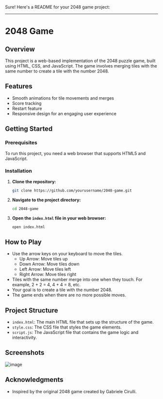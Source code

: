 Sure! Here's a README for your 2048 game project:

---

# 2048 Game

## Overview

This project is a web-based implementation of the 2048 puzzle game, built using HTML, CSS, and JavaScript. The game involves merging tiles with the same number to create a tile with the number 2048.

## Features

- Smooth animations for tile movements and merges
- Score tracking
- Restart feature
- Responsive design for an engaging user experience

## Getting Started

### Prerequisites

To run this project, you need a web browser that supports HTML5 and JavaScript.

### Installation

1. **Clone the repository:**

   ```bash
   git clone https://github.com/yourusername/2048-game.git
   ```

2. **Navigate to the project directory:**

   ```bash
   cd 2048-game
   ```

3. **Open the `index.html` file in your web browser:**

   ```bash
   open index.html
   ```

## How to Play

- Use the arrow keys on your keyboard to move the tiles.
  - Up Arrow: Move tiles up
  - Down Arrow: Move tiles down
  - Left Arrow: Move tiles left
  - Right Arrow: Move tiles right
- Tiles with the same number merge into one when they touch. For example, 2 + 2 = 4, 4 + 4 = 8, etc.
- Your goal is to create a tile with the number 2048.
- The game ends when there are no more possible moves.

## Project Structure

- `index.html`: The main HTML file that sets up the structure of the game.
- `style.css`: The CSS file that styles the game elements.
- `script.js`: The JavaScript file that contains the game logic and interactivity.

## Screenshots

![image](https://github.com/Satyam22462/2048-Game/assets/119166910/5cc2f857-f99d-4721-aa77-cff5cda6077c)



## Acknowledgments

- Inspired by the original 2048 game created by Gabriele Cirulli.
